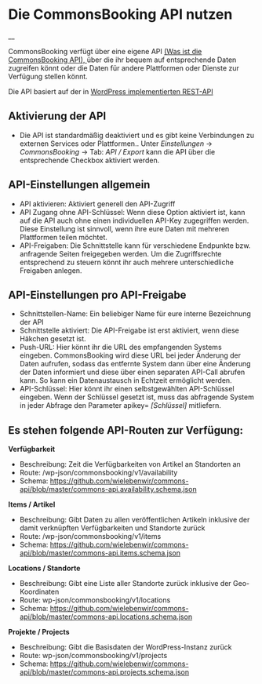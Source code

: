 #  Die CommonsBooking API nutzen

__

CommonsBooking verfügt über eine eigene API [ (Was ist die CommonsBooking
API), ](/dokumentation/schnittstellen-api/was-ist-die-commonsapi) über die ihr bequem
auf entsprechende Daten zugreifen könnt oder die Daten für andere Plattformen
oder Dienste zur Verfügung stellen könnt.

Die API basiert auf der in [ WordPress implementierten REST-API
](https://developer.wordpress.org/rest-api)

##  **Aktivierung der API**

  * Die API ist standardmäßig deaktiviert und es gibt keine Verbindungen zu externen Services oder Plattformen.. Unter _Einstellungen_ -> _CommonsBooking_ -> Tab: _API / Export_ kann die API über die entsprechende Checkbox aktiviert werden. 

##  API-Einstellungen allgemein

  * API aktivieren: Aktiviert generell den API-Zugriff 
  * API Zugang ohne API-Schlüssel: Wenn diese Option aktiviert ist, kann auf die API auch ohne einen individuellen API-Key zugegriffen werden. Diese Einstellung ist sinnvoll, wenn ihre eure Daten mit mehreren Plattformen teilen möchtet. 
  * API-Freigaben: Die Schnittstelle kann für verschiedene Endpunkte bzw. anfragende Seiten freigegeben werden. Um die Zugriffsrechte entsprechend zu steuern könnt ihr auch mehrere unterschiedliche Freigaben anlegen. 

##  API-Einstellungen pro API-Freigabe

  * Schnittstellen-Name: Ein beliebiger Name für eure interne Bezeichnung der API 
  * Schnittstelle aktiviert: Die API-Freigabe ist erst aktiviert, wenn diese Häkchen gesetzt ist. 
  * Push-URL: Hier könnt ihr die URL des empfangenden Systems eingeben. CommonsBooking wird diese URL bei jeder Änderung der Daten aufrufen, sodass das entfernte System dann über eine Änderung der Daten informiert und diese über einen separaten API-Call abrufen kann. So kann ein Datenaustausch in Echtzeit ermöglicht werden. 
  * API-Schlüssel: Hier könnt ihr einen selbstgewählten API-Schlüssel eingeben. Wenn der Schlüssel gesetzt ist, muss das abfragende System in jeder Abfrage den Parameter apikey= _[Schlüssel]_ mitliefern. 

##  Es stehen folgende API-Routen zur Verfügung:

**Verfügbarkeit**

  * Beschreibung: Zeit die Verfügbarkeiten von Artikel an Standorten an 
  * Route: /wp-json/commonsbooking/v1/availability 
  * Schema: https://github.com/wielebenwir/commons-api/blob/master/commons-api.availability.schema.json 

**Items / Artikel**

  * Beschreibung: Gibt Daten zu allen veröffentlichen Artikeln inklusive der damit verknüpften Verfügbarkeiten und Standorte zurück 
  * Route: /wp-json/commonsbooking/v1/items 
  * Schema: https://github.com/wielebenwir/commons-api/blob/master/commons-api.items.schema.json 

**Locations / Standorte**

  * Beschreibung: Gibt eine Liste aller Standorte zurück inklusive der Geo-Koordinaten 
  * Route: wp-json/commonsbooking/v1/locations 
  * Schema: https://github.com/wielebenwir/commons-api/blob/master/commons-api.locations.schema.json 

**Projekte / Projects**

  * Beschreibung: Gibt die Basisdaten der WordPress-Instanz zurück 
  * Route: wp-json/commonsbooking/v1/projects 
  * Schema: https://github.com/wielebenwir/commons-api/blob/master/commons-api.projects.schema.json 


